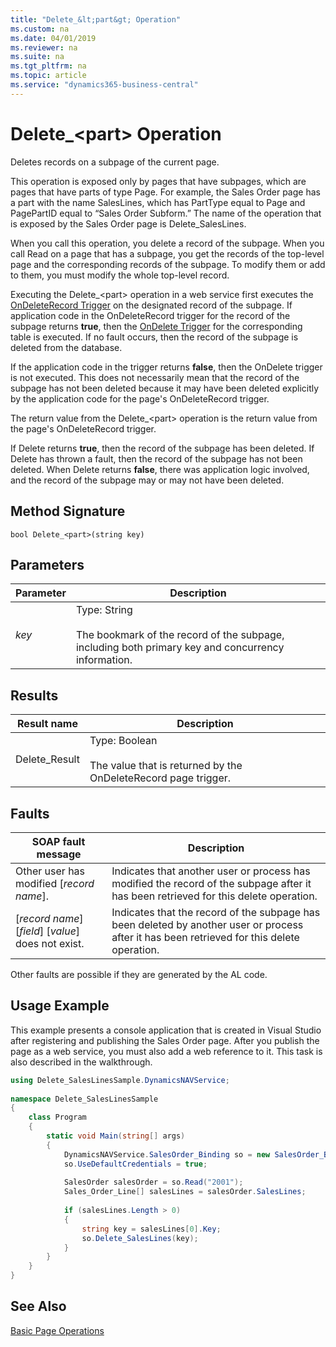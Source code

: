 ```yaml
---
title: "Delete_&lt;part&gt; Operation"
ms.custom: na
ms.date: 04/01/2019
ms.reviewer: na
ms.suite: na
ms.tgt_pltfrm: na
ms.topic: article
ms.service: "dynamics365-business-central"
---
```

# Delete_&lt;part&gt; Operation
Deletes records on a subpage of the current page.  
  
 This operation is exposed only by pages that have subpages, which are pages that have parts of type Page. For example, the Sales Order page has a part with the name SalesLines, which has PartType equal to Page and PagePartID equal to “Sales Order Subform.” The name of the operation that is exposed by the Sales Order page is Delete\_SalesLines.  
  
 When you call this operation, you delete a record of the subpage. When you call Read on a page that has a subpage, you get the records of the top-level page and the corresponding records of the subpage. To modify them or add to them, you must modify the whole top-level record.  
  
 Executing the Delete\_\<part> operation in a web service first executes the [OnDeleteRecord Trigger](../developer/triggers/devenv-OnDeleteRecord-Trigger.md) on the designated record of the subpage. If application code in the OnDeleteRecord trigger for the record of the subpage returns **true**, then the [OnDelete Trigger](../developer/triggers/devenv-OnDelete-Trigger.md) for the corresponding table is executed. If no fault occurs, then the record of the subpage is deleted from the database.  
  
 If the application code in the trigger returns **false**, then the OnDelete trigger is not executed. This does not necessarily mean that the record of the subpage has not been deleted because it may have been deleted explicitly by the application code for the page's OnDeleteRecord trigger.  
  
 The return value from the Delete\_\<part> operation is the return value from the page's OnDeleteRecord trigger.  
  
 If Delete returns **true**, then the record of the subpage has been deleted. If Delete has thrown a fault, then the record of the subpage has not been deleted. When Delete returns **false**, there was application logic involved, and the record of the subpage may or may not have been deleted.  
  
## Method Signature  
 `bool Delete_<part>(string key)`  
  
## Parameters  
  
|Parameter|Description|  
|---------------|-----------------|  
|*key*|Type: String<br /><br /> The bookmark of the record of the subpage, including both primary key and concurrency information.|  
  
## Results  
  
|Result name|Description|  
|-----------------|-----------------|  
|Delete\_Result|Type: Boolean<br /><br /> The value that is returned by the OnDeleteRecord page trigger.|  
  
## Faults  
  
|SOAP fault message|Description|  
|------------------------|-----------------|  
|Other user has modified \[*record name*\].|Indicates that another user or process has modified the record of the subpage after it has been retrieved for this delete operation.|  
|\[*record name*\] \[*field*\] \[*value*\] does not exist.|Indicates that the record of the subpage has been deleted by another user or process after it has been retrieved for this delete operation.|  
  
 Other faults are possible if they are generated by the AL code.  
  
## Usage Example  
 This example presents a console application that is created in Visual Studio after registering and publishing the Sales Order page. After you publish the page as a web service, you must also add a web reference to it. This task is also described in the walkthrough.  
  
```c#  
using Delete_SalesLinesSample.DynamicsNAVService;  
  
namespace Delete_SalesLinesSample  
{  
    class Program  
    {  
        static void Main(string[] args)  
        {  
            DynamicsNAVService.SalesOrder_Binding so = new SalesOrder_Binding();  
            so.UseDefaultCredentials = true;  
  
            SalesOrder salesOrder = so.Read("2001");  
            Sales_Order_Line[] salesLines = salesOrder.SalesLines;  
  
            if (salesLines.Length > 0)  
            {  
                string key = salesLines[0].Key;  
                so.Delete_SalesLines(key);  
            }  
        }  
    }  
}  
```  
  
## See Also  
 [Basic Page Operations](Basic-Page-Operations.md)